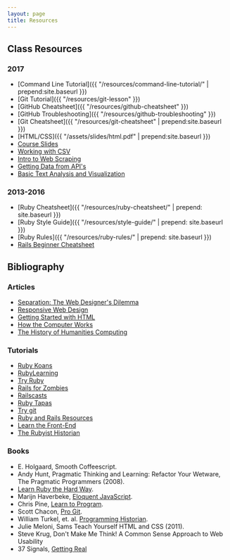 ```yaml
---
layout: page
title: Resources
---
```


## Class Resources

### 2017

* [Command Line Tutorial]({{ "/resources/command-line-tutorial/" | prepend:site.baseurl }})
* [Git Tutorial]({{ "/resources/git-lesson" }})
* [GitHub Cheatsheet]({{ "/resources/github-cheatsheet" }})
* [GitHub Troubleshooting]({{ "/resources/github-troubleshooting" }})
* [Git Cheatsheet]({{ "/resources/git-cheatsheet" | prepend:site.baseurl }})
* [HTML/CSS]({{ "/assets/slides/html.pdf" | prepend:site.baseurl }})
* [Course Slides](https://github.com/humanitiesprogramming/slides)
* [Working with CSV](https://nbviewer.jupyter.org/github/humanitiesprogramming/humanitiesprogramming.github.io/blob/master/python/notebooks/working-with-csv.ipynb)
* [Intro to Web Scraping](https://nbviewer.jupyter.org/github/humanitiesprogramming/humanitiesprogramming.github.io/blob/master/python/notebooks/intro-to-scraping.ipynb)
* [Getting Data from API's](https://nbviewer.jupyter.org/github/humanitiesprogramming/humanitiesprogramming.github.io/blob/master/python/notebooks/working-with-apis.ipynb)
* [Basic Text Analysis and Visualization](https://nbviewer.jupyter.org/github/humanitiesprogramming/humanitiesprogramming.github.io/blob/master/python/notebooks/text-analysis.ipynb)
### 2013-2016

* [Ruby Cheatsheet]({{ "/resources/ruby-cheatsheet/" | prepend: site.baseurl }})
* [Ruby Style Guide]({{ "/resources/style-guide/" | prepend: site.baseurl }})
* [Ruby Rules]({{ "/resources/ruby-rules/" | prepend: site.baseurl }})
* [Rails Beginner Cheatsheet](http://www.pragtob.info/rails-beginner-cheatsheet/)

<div class="bibliography">

  <h2>Bibliography</h2>

  <h3>Articles</h3>
  <ul>
    <li><a href="http://alistapart.com/article/separationdilemma">Separation: The Web Designer's Dilemma</a></li>
    <li><a href="http://alistapart.com/article/responsive-web-design">Responsive Web Design</a></li>
    <li><a href="http://www.w3.org/MarkUp/Guide/">Getting Started with HTML</a></li>
    <li><a href="http://www.digitalhumanities.org/companion/view?docId=blackwell/9781405103213/9781405103213.xml&chunk.id=ss1-3-1&toc.depth=1&toc.id=ss1-3-1&brand=default">How the Computer Works</a></li>
    <li><a href="http://www.digitalhumanities.org/companion/view?docId=blackwell/9781405103213/9781405103213.xml&chunk.id=ss1-2-1&toc.depth=1&toc.id=ss1-2-1&brand=9781405103213_brand">The History of Humanities Computing</a></li>
  </ul>

  <h3>Tutorials</h3>
  <ul>
    <li><a href="http://rubykoans.com/">Ruby Koans</a></li>
    <li><a href="http://rubylearning.com/">RubyLearning</a></li>
    <li><a href="http://tryruby.org/">Try Ruby</a></li>
    <li><a href="http://railsforzombies.org/">Rails for Zombies</a></li>
    <li><a href="http://railscasts.com/">Railscasts</a></li>
    <li><a href="http://www.rubytapas.com/">Ruby Tapas</a></li>
    <li><a href="http://try.github.io">Try git</a></li>
    <li><a href="http://www.pinterest.com/pvnrtmol/ruby-and-rails-resources/">Ruby and Rails Resources</a></li>
    <li><a href="http://www.pinterest.com/eanakashima/learn-the-front-end/">Learn the Front-End</a></li>
    <li><a href="http://jasonheppler.org/2010/12/10/the-rubyist-historian-the-series/">The Rubyist Historian</a></li>
  </ul>

  <h3>Books</h3>
  <ul>
    <li>E. Holgaard, Smooth Coffeescript.</li>
    <li>Andy Hunt, Pragmatic Thinking and Learning: Refactor Your Wetware, The Pragmatic Programmers (2008).</li>
    <li><a href="http://ruby.learncodethehardway.org/book/">Learn Ruby the Hard Way</a>.</li>
    <li>Marijn Haverbeke, <a href="http://eloquentjavascript.net/">Eloquent JavaScript</a>.</li>
    <li>Chris Pine, <a href="https://pine.fm/LearnToProgram/">Learn to Program</a>.</li>
    <li>Scott Chacon, <a href="http://git-scm.com/book">Pro Git</a>.</li>
    <li>William Turkel, et. al. <a href="http://programminghistorian.org/">Programming Historian</a>.</li>
    <li>Julie Meloni, Sams Teach Yourself HTML and CSS (2011).</li>
    <li>Steve Krug, Don't Make Me Think! A Common Sense Approach to Web Usability</li>
    <li>37 Signals, <a href="http://gettingreal.37signals.com/">Getting Real</a></li>
  </ul>
</div>
